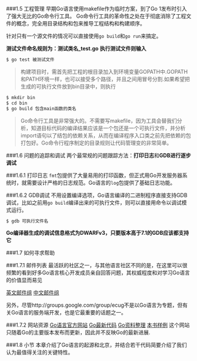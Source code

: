###1.5 工程管理
 早期Go语言使用makefile作为临时方案，到了Go 1发布时引入了强大无比的Go命令行工具。
Go命令行工具的革命性之处在于彻底消除了工程文件的概念，完全用目录结构和包来推导工程结构和构建顺序。

针对只有一个源文件的情况可以直接使用`go build`和`go run`来搞定。

**测试文件命名规则为：测试类名_test.go**
**执行测试文件则输入**
```bash
$ go test 被测试文件
```

>构建项目时，需首先把工程的根目录加入到环境变量GOPATH中.GOPATH和PATH环境一样，也可以接受多个路径，并且之间用冒号分割.如果希望把生成的可执行文件放到bin目录中，则执行
```bash
$ mkdir bin
$ cd bin
$ go build 包含main函数的类名
```

>Go命令行工具是非常强大的。不需要写makefile，因为工具会替我们分析，知道目标代码的编译结果应该是一个包还是一个可执行文件，并分析import语句以了结包的依赖关系，从而在编译程序入口类之前先把依赖的包打包好。Go命令行程序制定的目录规则让代码管理变的非常简单。

###1.6 问题的追踪和调试
两个最常规的问题跟踪方法：**打印日志**和**GDB进行逐步调试**

###1.6.1 打印日志
`fmt`包提供了大量易用的打印函数，但正式用Go开发服务器系统时，就需要设计严格的日志规范。Go语言的`log`包提供了基础日志功能。

###1.6.2 GDB调试
不用设置编译选项，Go语言编译的二进制程序直接支持GDB调试，比如之前用`go build`编译出来的可执行文件，则可以直接用命令以调试模式运行。
```bash
$ gdb 可执行文件名
```
**Go编译器生成的调试信息格式为DWARFv3，只要版本高于7.1的GDB应该都支持它**

###1.7 如何寻求帮助

###1.7.1 邮件列表
最活跃的社区之一，与其他语言社区不同的是，在这里可以很频繁的看到好多Go语言核心开发成员亲自回答问题，其权威程度和对学习Go语言的价值显而易见

[英文邮件组](http://groups.google.com/group/golang-nuts)
[中文邮件组](http://groups.google.com/group/golang-china)

另外，尽管http://groups.google.com/group/ecug不是以Go语言为专题，但有关Go语言的服务端开发，也是它最重要的话题之一。

###1.7.2 网站资源
[Go语言官方网站](http://golang.org)
[Go最新代码](http://code.google.com/p/go)
[Go资料整理](http://github.com/wonderfo/wonderfogo/wiki)
[本书样例](https://github.com/qiniu/gobook)
这个网站只随着Go的主要版本发布而更新，因此并不反映Go的最新进展.

###1.8 小节
本章介绍了Go语言的起源和北京，并结合若干代码简要介绍了我们认为最值得关注的关键特性。